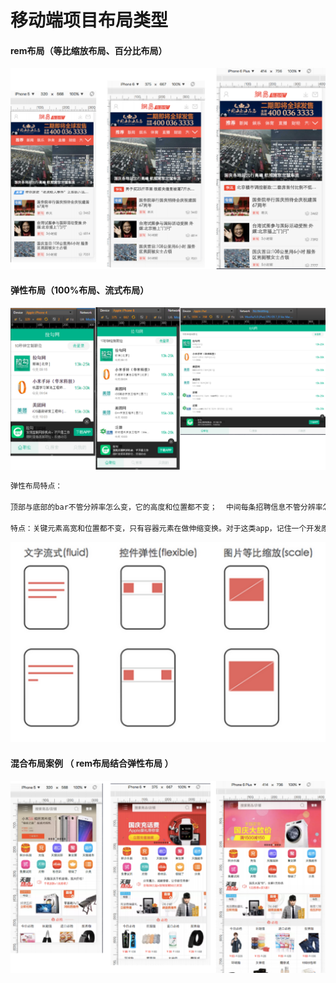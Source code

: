 # 移动端项目布局类型

#### rem布局（等比缩放布局、百分比布局）

![](./img/26-图片1.png)





#### 弹性布局（100%布局、流式布局）

![](./img/26-图片2.png)

```txt
弹性布局特点：

顶部与底部的bar不管分辨率怎么变，它的⾼度和位置都不变；  中间每条招聘信息不管分辨率怎么变，招聘公司的图标等信息 都位于条目的左边，薪资都位于右边.

特点：关键元素高宽和位置都不变，只有容器元素在做伸缩变换。对于这类app，记住一个开发原则就好：文字流式，控件弹性，图片等比缩放
```

![](./img/26-图片4.png)





#### 混合布局案例 （ rem布局结合弹性布局 ）

![](./img/26-图片3.png)